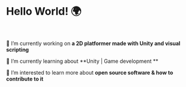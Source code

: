 <h1 align="left">Hello World! 🌍</h1>

<br/>

🔭 I’m currently working on **a 2D platformer made with Unity and visual scripting**

🌱 I’m currently learning about **Unity  |  Game development **

🤔 I’m interested to learn more about **open source software & how to contribute to it**
